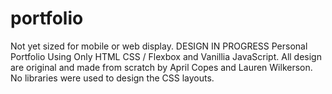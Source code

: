 # portfolio
Not yet sized for mobile or web display. DESIGN IN PROGRESS
Personal Portfolio Using Only HTML CSS / Flexbox and Vanillia JavaScript.
All design are original and made from scratch by April Copes and Lauren Wilkerson.
No libraries were used to design the CSS layouts.
